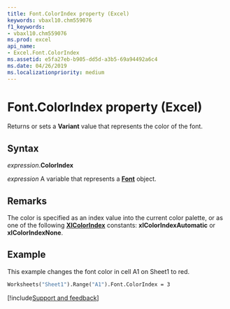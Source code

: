 ```yaml
---
title: Font.ColorIndex property (Excel)
keywords: vbaxl10.chm559076
f1_keywords:
- vbaxl10.chm559076
ms.prod: excel
api_name:
- Excel.Font.ColorIndex
ms.assetid: e5fa27eb-b905-dd5d-a3b5-69a94492a6c4
ms.date: 04/26/2019
ms.localizationpriority: medium
---
```



# Font.ColorIndex property (Excel)

Returns or sets a **Variant** value that represents the color of the font.


## Syntax

_expression_.**ColorIndex**

_expression_ A variable that represents a **[Font](excel.font(object).md)** object.


## Remarks

The color is specified as an index value into the current color palette, or as one of the following **[XlColorIndex](Excel.XlColorIndex.md)** constants: **xlColorIndexAutomatic** or **xlColorIndexNone**.
    

## Example

This example changes the font color in cell A1 on Sheet1 to red.

```vb
Worksheets("Sheet1").Range("A1").Font.ColorIndex = 3
```




[!include[Support and feedback](~/includes/feedback-boilerplate.md)]
